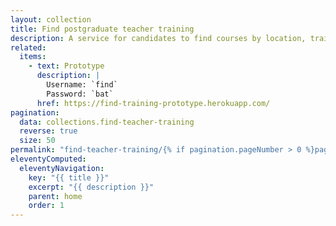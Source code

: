 ```yaml
---
layout: collection
title: Find postgraduate teacher training
description: A service for candidates to find courses by location, training provider or subject
related:
  items:
    - text: Prototype
      description: |
        Username: `find`
        Password: `bat`
      href: https://find-training-prototype.herokuapp.com/
pagination:
  data: collections.find-teacher-training
  reverse: true
  size: 50
permalink: "find-teacher-training/{% if pagination.pageNumber > 0 %}page/{{ pagination.pageNumber + 1 }}{% endif %}/"
eleventyComputed:
  eleventyNavigation:
    key: "{{ title }}"
    excerpt: "{{ description }}"
    parent: home
    order: 1
---
```

